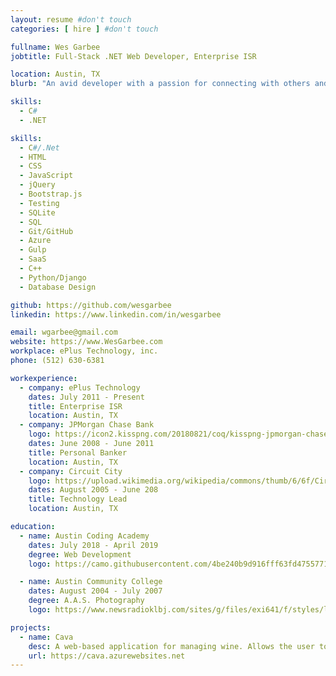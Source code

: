 ```yaml
---
layout: resume #don't touch
categories: [ hire ] #don't touch

fullname: Wes Garbee
jobtitle: Full-Stack .NET Web Developer, Enterprise ISR

location: Austin, TX
blurb: "An avid developer with a passion for connecting with others and learning about the world around me. I have spent 10+ years exploring difficulties and delivering solutions to meet current and long-term needs. I love music, dogs, and a good beer with good people."

skills:
  - C#
  - .NET

skills:
  - C#/.Net
  - HTML
  - CSS
  - JavaScript
  - jQuery
  - Bootstrap.js
  - Testing
  - SQLite
  - SQL
  - Git/GitHub
  - Azure
  - Gulp
  - SaaS
  - C++
  - Python/Django
  - Database Design

github: https://github.com/wesgarbee
linkedin: https://www.linkedin.com/in/wesgarbee

email: wgarbee@gmail.com
website: https://www.WesGarbee.com
workplace: ePlus Technology, inc.
phone: (512) 630-6381

workexperience:
  - company: ePlus Technology
    dates: July 2011 - Present
    title: Enterprise ISR
    location: Austin, TX
  - company: JPMorgan Chase Bank
    logo: https://icon2.kisspng.com/20180821/coq/kisspng-jpmorgan-chase-brand-chase-bank-logo-font-the-company-get-coaching-culture-5b7ca98ac10818.7998958915348965227907.jpg
    dates: June 2008 - June 2011
    title: Personal Banker
    location: Austin, TX
  - company: Circuit City
    logo: https://upload.wikimedia.org/wikipedia/commons/thumb/6/6f/Circuit_City_logo.svg/220px-Circuit_City_logo.svg.png
    dates: August 2005 - June 208
    title: Technology Lead
    location: Austin, TX

education:
  - name: Austin Coding Academy
    dates: July 2018 - April 2019
    degree: Web Development
    logo: https://camo.githubusercontent.com/4be240b9d916fff63fd4755771387f2db91ccbea/687474703a2f2f656e2e67726176617461722e636f6d2f75736572696d6167652f3130373337303130302f61303835393431343535363435333631333864666161663037326337623234312e706e673f73697a653d323030

  - name: Austin Community College
    dates: August 2004 - July 2007
    degree: A.A.S. Photography
    logo: https://www.newsradioklbj.com/sites/g/files/exi641/f/styles/large_730/public/article-images-featured/1421041-686916.jpg?itok=OB-bP5gF

projects:
  - name: Cava
    desc: A web-based application for managing wine. Allows the user to create and manage a cellar and the wines contained within.
    url: https://cava.azurewebsites.net
---
```

